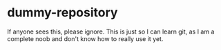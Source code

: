 # dummy-repository
If anyone sees this, please ignore. This is just so I can learn git, as I am a complete noob and don't know how to really use it yet.
